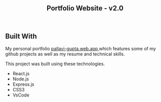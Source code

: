 <h2 align="center">
  Portfolio Website - v2.0<br/>
</h2>

<br/>

## Built With

My personal portfolio <a href="https://pallavi-gupta.web.app/"> pallavi-gupta.web.app </a> which features some of my github projects as well as my resume and technical skills.<br/>

This project was built using these technologies.

- React.js
- Node.js
- Express.js
- CSS3
- VsCode
